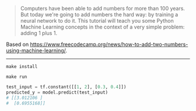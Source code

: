 > Computers have been able to add numbers for more than 100 years. But today we're going to add numbers the hard way: by training a neural network to do it. This tutorial will teach you some Python Machine Learning concepts in the context of a very simple problem: adding 1 plus 1.

Based on https://www.freecodecamp.org/news/how-to-add-two-numbers-using-machine-learning/.

---

```shell
make install
```

```shell
make run
```

```python
test_input = tf.constant([[1, 2], [0.3, 0.4]])
predicted_y = model.predict(test_input)
# [[3.012106 ] 
#  [0.6955168]]
```
